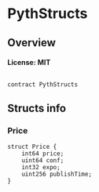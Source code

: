 # PythStructs

## Overview

#### License: MIT

## 

```solidity
contract PythStructs
```


## Structs info

### Price

```solidity
struct Price {
	int64 price;
	uint64 conf;
	int32 expo;
	uint256 publishTime;
}
```

